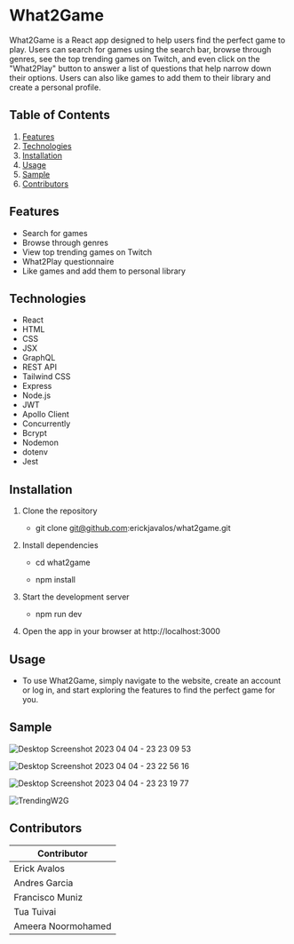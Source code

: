 # What2Game

What2Game is a React app designed to help users find the perfect game to play. Users can search for games using the search bar, browse through genres, see the top trending games on Twitch, and even click on the "What2Play" button to answer a list of questions that help narrow down their options. Users can also like games to add them to their library and create a personal profile.

## Table of Contents

1. [Features](#features)
2. [Technologies](#technologies)
3. [Installation](#installation)
4. [Usage](#usage)
5. [Sample](#sample)
6. [Contributors](#contributors)

## Features

- Search for games
- Browse through genres
- View top trending games on Twitch
- What2Play questionnaire
- Like games and add them to personal library

## Technologies

- React
- HTML
- CSS
- JSX
- GraphQL
- REST API
- Tailwind CSS
- Express
- Node.js
- JWT
- Apollo Client
- Concurrently
- Bcrypt
- Nodemon
- dotenv
- Jest

## Installation

1. Clone the repository

    * git clone git@github.com:erickjavalos/what2game.git

2. Install dependencies

    * cd what2game

    * npm install

3. Start the development server

    * npm run dev

4. Open the app in your browser at http://localhost:3000

## Usage

   * To use What2Game, simply navigate to the website, create an account or log in, and start exploring the features to find the perfect game for you.

## Sample
![Desktop Screenshot 2023 04 04 - 23 23 09 53](https://user-images.githubusercontent.com/110849412/230000044-1eefcf39-838b-4f80-ad2b-a686b1e9ec98.png)

![Desktop Screenshot 2023 04 04 - 23 22 56 16](https://user-images.githubusercontent.com/110849412/230000029-4393705d-7bc9-468a-99e9-1fdd0d0f1b98.png)

![Desktop Screenshot 2023 04 04 - 23 23 19 77](https://user-images.githubusercontent.com/110849412/230000008-6500b00e-5328-4e1e-9cbf-51aed2523a90.png)

![TrendingW2G](https://user-images.githubusercontent.com/110849412/230000733-f425622f-e279-469d-b8f6-57abf23ff475.png)
## Contributors

| Contributor | 
| ----------- | 
| Erick Avalos       
| Andres Garcia      
| Francisco Muniz    
| Tua Tuivai        
| Ameera Noormohamed 
